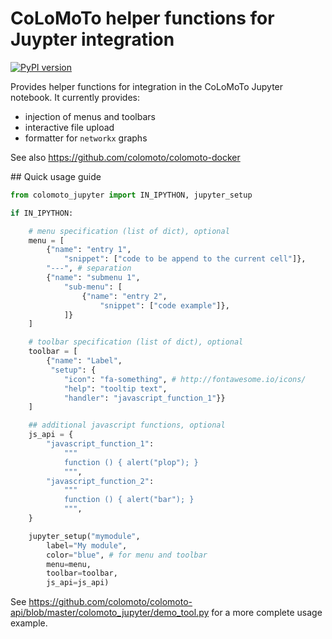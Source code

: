 # CoLoMoTo helper functions for Juypter integration

[![PyPI version](https://badge.fury.io/py/colomoto_jupyter.svg)](https://badge.fury.io/py/colomoto_jupyter)


Provides helper functions for integration in the CoLoMoTo Jupyter notebook.
It currently provides:
* injection of menus and toolbars
* interactive file upload
* formatter for ``networkx`` graphs

See also https://github.com/colomoto/colomoto-docker


## Quick usage guide


```python
from colomoto_jupyter import IN_IPYTHON, jupyter_setup

if IN_IPYTHON:

    # menu specification (list of dict), optional
    menu = [
        {"name": "entry 1",
            "snippet": ["code to be append to the current cell"]},
        "---", # separation
        {"name": "submenu 1",
            "sub-menu": [
                {"name": "entry 2",
                    "snippet": ["code example"]},
            ]}
    ]

    # toolbar specification (list of dict), optional
    toolbar = [
        {"name": "Label",
         "setup": {
            "icon": "fa-something", # http://fontawesome.io/icons/
            "help": "tooltip text",
            "handler": "javascript_function_1"}}
    ]

    ## additional javascript functions, optional
    js_api = {
        "javascript_function_1":
            """
            function () { alert("plop"); }
            """,
        "javascript_function_2":
            """
            function () { alert("bar"); }
            """,
    }

    jupyter_setup("mymodule",
        label="My module",
        color="blue", # for menu and toolbar
        menu=menu,
        toolbar=toolbar,
        js_api=js_api)
```

See
https://github.com/colomoto/colomoto-api/blob/master/colomoto_jupyter/demo_tool.py for a more complete usage example.


